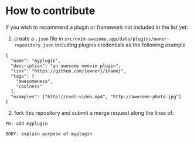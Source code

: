 # How to contribute

If you wish to recommend a plugin or framework not included in the list yet:

1. create a `.json` file in `src/nvim-awesome.app/data/plugins/owner-repository.json` including plugins credentials as the following example

```
{
  "name": "myplugin",
  "description": "an awesome neovim plugin",
  "link": "https://github.com/{owner}/{name}",
  "tags": [
    "awesomeness",
    "coolness"
  ],
  "examples": ["http://cool-video.mp4", "http://awesome-photo.jpg"]
}
```

2. fork this repository and submit a merge request along the lines of:

```
PR: add myplugin

BODY: explain purpose of myplugin
```

